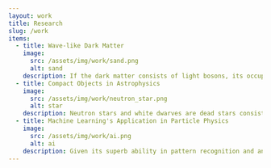 ```yaml
---
layout: work
title: Research
slug: /work
items:
  - title: Wave-like Dark Matter
    image:
      src: /assets/img/work/sand.png
      alt: sand
    description: If the dark matter consists of light bosons, its occupation number must be extremely large to yield the observed dark matter abundance. Thus bosonic dark matter, produced in the early universe, can behave as a classical field. We can think of it as a matter wave with a macroscopic de Broglie wavelength and a frequency equal to the boson mass. If these bosons have very slight interactions with ordinary matter, for instance, light, nuclear spins, and electron spins, we may have a chance to discover them directly in the laboratory! Currently, I am designing tabletop experiments to look for axions - spin-0 particles that are good candidates for dark matter. With the aid of quantum technologies, such as superconducting radio-frequency cavities, optical cavities, entangled sensor networks, and quantum systems, such as superfluid helium, we are in a golden age to look for the wave-like dark matter.
  - title: Compact Objects in Astrophysics
    image:
      src: /assets/img/work/neutron_star.png
      alt: star
    description: Neutron stars and white dwarves are dead stars consisting of large numbers of protons, neutrons and electrons. A typical neutron star is as heavy as our Sun, but its density can be 100 trillion times more! Just like electric field can be produced by electric charge, a new force field may be sourced by the large neutron number inside the neutron star. The fluctuations of the force field are the corresponding particles that may escape the star, taking the star's energy away with them. This new cooling mechanism provides one of the most efficient ways to look for these new particles. Additionally, the new field must contribute to the energy and pressure inside the star, potentially causing a change in its macroscopic property such as mass, radius, moment of Inertia. I am working to identify if current and future neutron star and white dwarf observations may lead to new constraints on these new forces.
  - title: Machine Learning's Application in Particle Physics
    image:
      src: /assets/img/work/ai.png
      alt: ai
    description: Given its superb ability in pattern recognition and anomaly detection, machine learning can be powerful in searching for signals from a vast amount of data, such as rare events that may arise from new physics at collider experiments and image deconvolution in astronomical observations. However, to apply machine learning in a robust and reliable way, the systematic of deep neural networks must be properly treated. This becomes especially urgent given the rapid adoption of machine learning in data analysis in all areas of physics. In the past I worked on incorporating normalizing flows in collider event generator to improve the efficiency of the Monte Carlo simulation of the background events. Today I am more interested in quantifying the uncertainty in a deep neural network and how it affects the reconstruction of observables used in collider physics.
---
```


<!-- This is an example of a "Work" page, displaying your work, your interests, your projects. -->
<br />
<br />
